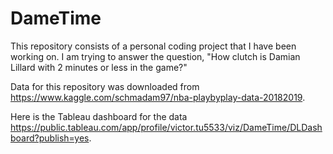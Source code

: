 # DameTime

This repository consists of a personal coding project that I have been working on. I am trying to answer the question, "How clutch is Damian Lillard with 2 minutes or less in the game?"

Data for this repository was downloaded from https://www.kaggle.com/schmadam97/nba-playbyplay-data-20182019. 

Here is the Tableau dashboard for the data https://public.tableau.com/app/profile/victor.tu5533/viz/DameTime/DLDashboard?publish=yes.
